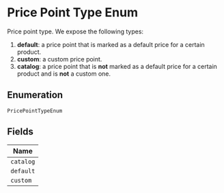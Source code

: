 
# Price Point Type Enum

Price point type. We expose the following types:

1. **default**: a price point that is marked as a default price for a certain product.
2. **custom**: a custom price point.
3. **catalog**: a price point that is **not** marked as a default price for a certain product and is **not** a custom one.

## Enumeration

`PricePointTypeEnum`

## Fields

| Name |
|  --- |
| `catalog` |
| `default` |
| `custom` |

